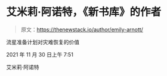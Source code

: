 # 艾米莉·阿诺特，《新书库》的作者

> 原文：<https://thenewstack.io/author/emily-arnott/>

流星准备计划对灾难恢复的价值

2021 年 11 月 30 日上午 7:51

艾米莉·阿诺特